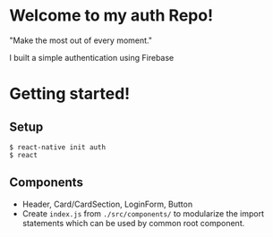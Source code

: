 # Welcome to my auth Repo!
"Make the most out of every moment."

I built a simple authentication using Firebase

# Getting started!

## Setup
```
$ react-native init auth
$ react

```

## Components
* Header, Card/CardSection, LoginForm, Button
* Create ```index.js``` from ```./src/components/``` to modularize the import statements which can be used by common root component.
